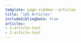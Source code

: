 ```yaml
---
template: page-sidebar--articles
title: "iOS Articles"
includeSiblingData: true
articles:
- 1-article-test
- 2-article-test
---
```

